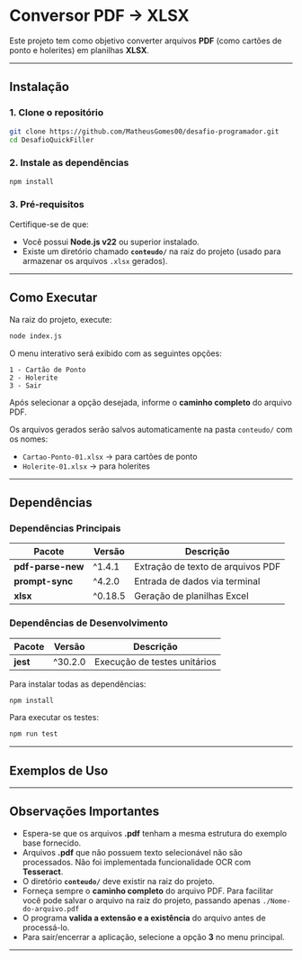 # Conversor PDF → XLSX

Este projeto tem como objetivo converter arquivos **PDF** (como cartões de ponto e holerites) em planilhas **XLSX**.

---

## Instalação

### 1. Clone o repositório
```bash
git clone https://github.com/MatheusGomes00/desafio-programador.git
cd DesafioQuickFiller
````

### 2. Instale as dependências

```bash
npm install
```

### 3. Pré-requisitos

Certifique-se de que:

* Você possui **Node.js v22** ou superior instalado.
* Existe um diretório chamado **`conteudo/`** na raiz do projeto (usado para armazenar os arquivos `.xlsx` gerados).

---

## Como Executar

Na raiz do projeto, execute:

```bash
node index.js
```

O menu interativo será exibido com as seguintes opções:

```
1 - Cartão de Ponto
2 - Holerite
3 - Sair
```

Após selecionar a opção desejada, informe o **caminho completo** do arquivo PDF.

Os arquivos gerados serão salvos automaticamente na pasta `conteudo/` com os nomes:

* `Cartao-Ponto-01.xlsx` → para cartões de ponto
* `Holerite-01.xlsx` → para holerites

---

## Dependências

### Dependências Principais

| Pacote            | Versão  | Descrição                         |
| ----------------- | ------- | --------------------------------- |
| **pdf-parse-new** | ^1.4.1  | Extração de texto de arquivos PDF |
| **prompt-sync**   | ^4.2.0  | Entrada de dados via terminal     |
| **xlsx**          | ^0.18.5 | Geração de planilhas Excel        |

### Dependências de Desenvolvimento

| Pacote   | Versão  | Descrição                    |
| -------- | ------- | ---------------------------- |
| **jest** | ^30.2.0 | Execução de testes unitários |

Para instalar todas as dependências:

```bash
npm install
```

Para executar os testes:

```bash
npm run test
```

---

## Exemplos de Uso

---

## Observações Importantes

* Espera-se que os arquivos **.pdf** tenham a mesma estrutura do exemplo base fornecido.
* Arquivos **.pdf** que não possuem texto selecionável não são processados. Não foi implementada funcionalidade OCR com **Tesseract**.
* O diretório **`conteudo/`** deve existir na raiz do projeto.
* Forneça sempre o **caminho completo** do arquivo PDF. Para facilitar você pode salvar o arquivo na raiz do projeto, passando apenas `./Nome-do-arquivo.pdf`
* O programa **valida a extensão e a existência** do arquivo antes de processá-lo.
* Para sair/encerrar a aplicação, selecione a opção **3** no menu principal.

---
